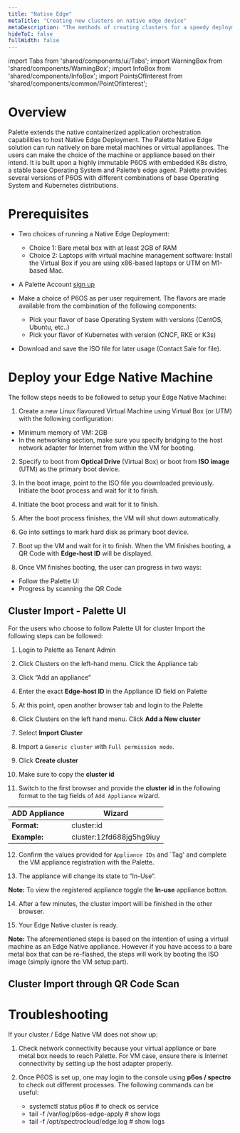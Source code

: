 ```yaml
---
title: "Native Edge"
metaTitle: "Creating new clusters on native edge device"
metaDescription: "The methods of creating clusters for a speedy deployment native edge device"
hideToC: false
fullWidth: false
---
```


import Tabs from 'shared/components/ui/Tabs';
import WarningBox from 'shared/components/WarningBox';
import InfoBox from 'shared/components/InfoBox';
import PointsOfInterest from 'shared/components/common/PointOfInterest';



# Overview

Palette extends the native containerized application orchestration capabilities to host Native Edge Deployment. The Palette Native Edge solution can run natively on bare metal machines or virtual appliances. The users can make the choice of the machine or appliance based on their intend. It is built upon a highly immutable P6OS with embedded K8s distro, a stable base Operating System and Palette’s edge agent. Palette provides several versions of P6OS with different combinations of base Operating System and Kubernetes distributions. 

# Prerequisites

* Two choices of running a Native Edge Deployment:
  * Choice 1: Bare metal box with at least 2GB of RAM
  * Choice 2: Laptops with virtual machine management software: Install the Virtual Box if you are using x86-based laptops or UTM on M1-based Mac.

* A Palette Account [sign up](https://spectrocloud.com/free-trial)


* Make a choice of P6OS as per user requirement. The flavors are made available from the combination of the following components:
  * Pick your flavor of base Operating System with versions (CentOS, Ubuntu, etc..)
  * Pick your flavor of Kubernetes with version (CNCF, RKE or K3s)


* Download and save the ISO file for later usage (Contact Sale for file).


# Deploy your Edge Native Machine

The follow steps needs to be followed to setup your Edge Native Machine:

1. Create a new Linux flavoured Virtual Machine using Virtual Box (or UTM) with the following configuration:
  * Minimum memory of VM:  2GB
  * In the networking section, make sure you specify bridging to the host network adapter for Internet from within the VM for booting.


2. Specify to boot from **Optical Drive** (Virtual Box) or boot from **ISO image** (UTM) as the primary boot device.


3. In the boot image, point to the ISO file you downloaded previously. Initiate the boot process and wait for it to finish.


4. Initiate the boot process and wait for it to finish.


5. After the boot process finishes, the VM will shut down automatically.


6. Go into settings to mark hard disk as primary boot device.


7. Boot up the VM and wait for it to finish. When the VM finishes booting, a QR Code with **Edge-host ID** will be displayed.


8. Once VM finishes booting, the user can progress in two ways:

  * Follow the Palette UI
  * Progress by scanning the QR Code


## Cluster Import - Palette UI

For the users who choose to follow Palette UI for cluster Import the following steps can be followed:

1. Login to Palette as Tenant Admin


2. Click Clusters on the left-hand menu. Click the Appliance tab


3. Click “Add an appliance”


4. Enter the exact **Edge-host ID** in the Appliance ID field on Palette


5. At this point, open another browser tab and login to the Palette


6. Click Clusters on the left hand menu. Click **Add a New cluster**


7. Select **Import Cluster**


8. Import a `Generic cluster` with `Full permission mode`.


9. Click **Create cluster**


10. Make sure to copy the **cluster id**


11. Switch to the first browser and provide the **cluster id** in the following format to the tag fields of `Add Appliance` wizard.

|ADD Appliance| Wizard      |	
|------------|--------------|   
|**Format:** |cluster:id  |
|**Example:**|cluster:12fd688jg5hg9iuy|



12. Confirm the values provided for `Appliance IDs` and `Tag' and complete the VM appliance registration with the Palette.


13. The appliance will change its state to “In-Use”.

  **Note:** To view the registered appliance toggle the **In-use** appliance botton.


14. After a few minutes, the cluster import will be finished in the other browser.


15. Your Edge Native cluster is ready.

  **Note:** The aforementioned steps is based on the intention of using a virtual machine as an Edge Native appliance. However if you have access to a bare metal box that can be re-flashed, the steps will work by booting the ISO image (simply ignore the VM setup part).

## Cluster Import through QR Code Scan



# Troubleshooting

If your cluster / Edge Native VM does not show up:

1. Check network connectivity because your virtual appliance or bare metal box needs to reach Palette. For VM case, ensure there is Internet connectivity by setting up the host adapter properly. 


2. Once P6OS is set up, one may login to the console using **p6os / spectro** to check out different processes. The following commands can be useful:
   * systemctl status p6os # to check os service
   * tail -f /var/log/p6os-edge-apply # show logs
   * tail -f /opt/spectrocloud/edge.log # show logs











  


    




